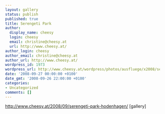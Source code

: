 ```yaml
---
layout: gallery
status: publish
published: true
title: Serengeti Park
author:
  display_name: cheesy
  login: cheesy
  email: christine@cheesy.at
  url: http://www.cheesy.at/
author_login: cheesy
author_email: christine@cheesy.at
author_url: http://www.cheesy.at/
wordpress_id: 1973
wordpress_url: http://www.cheesy.at/wordpress/photos/ausfluege/x2008/serengeti-park/
date: '2008-09-27 00:00:00 +0100'
date_gmt: '2008-09-26 22:00:00 +0100'
categories:
- Uncategorized
comments: []
---
```

http://www.cheesy.at/2008/09/serengeti-park-hodenhagen/
[gallery]<!--:-->
